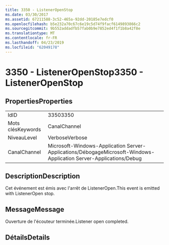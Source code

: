 ```yaml
---
title: 3350 - ListenerOpenStop
ms.date: 03/30/2017
ms.assetid: 67211588-3c52-465a-92dd-20185e7edcf0
ms.openlocfilehash: b5e232a70c67c6e19c5d74f9facf6149893866c2
ms.sourcegitcommit: 9b552addadfb57fab0b9e7852ed4f1f1b8a42f8e
ms.translationtype: MT
ms.contentlocale: fr-FR
ms.lasthandoff: 04/23/2019
ms.locfileid: "62049178"
---
```

# <a name="3350---listeneropenstop"></a><span data-ttu-id="61d03-102">3350 - ListenerOpenStop</span><span class="sxs-lookup"><span data-stu-id="61d03-102">3350 - ListenerOpenStop</span></span>
## <a name="properties"></a><span data-ttu-id="61d03-103">Properties</span><span class="sxs-lookup"><span data-stu-id="61d03-103">Properties</span></span>  
  
|||  
|-|-|  
|<span data-ttu-id="61d03-104">Id</span><span class="sxs-lookup"><span data-stu-id="61d03-104">ID</span></span>|<span data-ttu-id="61d03-105">3350</span><span class="sxs-lookup"><span data-stu-id="61d03-105">3350</span></span>|  
|<span data-ttu-id="61d03-106">Mots clés</span><span class="sxs-lookup"><span data-stu-id="61d03-106">Keywords</span></span>|<span data-ttu-id="61d03-107">Canal</span><span class="sxs-lookup"><span data-stu-id="61d03-107">Channel</span></span>|  
|<span data-ttu-id="61d03-108">Niveau</span><span class="sxs-lookup"><span data-stu-id="61d03-108">Level</span></span>|<span data-ttu-id="61d03-109">Verbose</span><span class="sxs-lookup"><span data-stu-id="61d03-109">Verbose</span></span>|  
|<span data-ttu-id="61d03-110">Canal</span><span class="sxs-lookup"><span data-stu-id="61d03-110">Channel</span></span>|<span data-ttu-id="61d03-111">Microsoft-Windows-Application Server-Applications/Débogage</span><span class="sxs-lookup"><span data-stu-id="61d03-111">Microsoft-Windows-Application Server-Applications/Debug</span></span>|  
  
## <a name="description"></a><span data-ttu-id="61d03-112">Description</span><span class="sxs-lookup"><span data-stu-id="61d03-112">Description</span></span>  
 <span data-ttu-id="61d03-113">Cet événement est émis avec l'arrêt de ListenerOpen.</span><span class="sxs-lookup"><span data-stu-id="61d03-113">This event is emitted with ListenerOpen stop.</span></span>  
  
## <a name="message"></a><span data-ttu-id="61d03-114">Message</span><span class="sxs-lookup"><span data-stu-id="61d03-114">Message</span></span>  
 <span data-ttu-id="61d03-115">Ouverture de l'écouteur terminée.</span><span class="sxs-lookup"><span data-stu-id="61d03-115">Listener open completed.</span></span>  
  
## <a name="details"></a><span data-ttu-id="61d03-116">Détails</span><span class="sxs-lookup"><span data-stu-id="61d03-116">Details</span></span>
